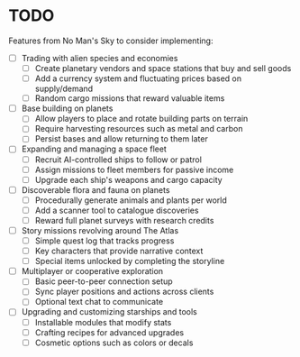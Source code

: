 # TODO

Features from No Man's Sky to consider implementing:

- [ ] Trading with alien species and economies
  - [ ] Create planetary vendors and space stations that buy and sell goods
  - [ ] Add a currency system and fluctuating prices based on supply/demand
  - [ ] Random cargo missions that reward valuable items
- [ ] Base building on planets
  - [ ] Allow players to place and rotate building parts on terrain
  - [ ] Require harvesting resources such as metal and carbon
  - [ ] Persist bases and allow returning to them later
- [ ] Expanding and managing a space fleet
  - [ ] Recruit AI-controlled ships to follow or patrol
  - [ ] Assign missions to fleet members for passive income
  - [ ] Upgrade each ship's weapons and cargo capacity
- [ ] Discoverable flora and fauna on planets
  - [ ] Procedurally generate animals and plants per world
  - [ ] Add a scanner tool to catalogue discoveries
  - [ ] Reward full planet surveys with research credits
- [ ] Story missions revolving around The Atlas
  - [ ] Simple quest log that tracks progress
  - [ ] Key characters that provide narrative context
  - [ ] Special items unlocked by completing the storyline
- [ ] Multiplayer or cooperative exploration
  - [ ] Basic peer-to-peer connection setup
  - [ ] Sync player positions and actions across clients
  - [ ] Optional text chat to communicate
- [ ] Upgrading and customizing starships and tools
  - [ ] Installable modules that modify stats
  - [ ] Crafting recipes for advanced upgrades
  - [ ] Cosmetic options such as colors or decals

